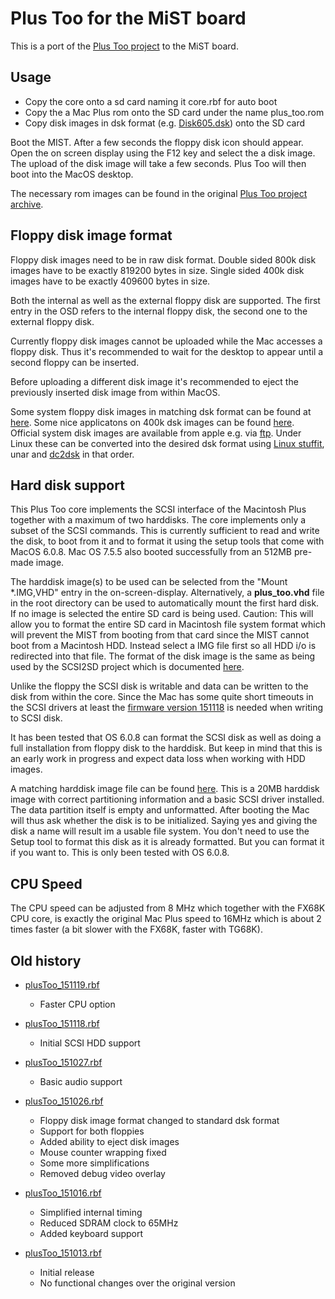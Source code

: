 Plus Too for the MiST board
===========================

This is a port of the [Plus Too project](http://www.bigmessowires.com/plus-too/) to the MiST board.

Usage
-----

- Copy the core onto a sd card naming it core.rbf for auto boot
- Copy the a Mac Plus rom onto the SD card under the name plus_too.rom
- Copy disk images in dsk format (e.g. [Disk605.dsk](http://www.rolli.ch/MacPlus/Archives/ZIP/Disk605.zip)) onto the SD card

Boot the MIST. After a few seconds the floppy disk icon should
appear. Open the on screen display using the F12 key and select the
a disk image. The upload of the disk image will take a few seconds. Plus Too will then boot into the MacOS desktop.

The necessary rom images can be found in the original [Plus Too project archive](http://www.bigmessowires.com/plustoo.zip).

Floppy disk image format
------------------------

Floppy disk images need to be in raw disk format. Double sided 800k disk images have to be exactly 819200 bytes in size. Single sided 400k disk images have to be exactly 409600 bytes in size.

Both the internal as well as the external floppy disk are supported. The first entry in the OSD refers to the internal floppy disk, the second one to the external floppy disk.

Currently floppy disk images cannot be uploaded while the Mac accesses a floppy disk. Thus it's recommended to wait for the desktop to appear until a second floppy can be inserted.

Before uploading a different disk image it's recommended to eject the previously inserted disk image from within MacOS.

Some system floppy disk images in matching dsk format can be found at [here](http://www.rolli.ch/MacPlus/welcome.html). Some nice applicatons on 400k dsk images can be found [here](http://tkc8800.com/page/Macintosh-128k-512k-disk-images). Official system disk images are available from apple e.g. via [ftp](http://ftp.iinet.net.au/pub/apple/US/Macintosh/System/Older_System/System_6.0.x/). Under Linux these can be converted into the desired dsk format using [Linux stuffit](http://web.archive.org/web/20060205025441/http://www.stuffit.com/downloads/files/stuffit520.611linux-i386.tar.gz), unar and [dc2dsk](http://www.bigmessowires.com/dc2dsk.c) in that order.

Hard disk support
-----------------

This Plus Too core implements the SCSI interface of the Macintosh Plus together with a maximum of two harddisks. The core implements only a subset of the SCSI commands. This is currently sufficient to read and write the disk, to boot from it and to format it using the setup tools that come with MacOS 6.0.8.
Mac OS 7.5.5 also booted successfully from an 512MB pre-made image.

The harddisk image(s) to be used can be selected from the "Mount *.IMG,VHD" entry in the on-screen-display. Alternatively, a **plus_too.vhd** file in the root directory can be used to automatically mount the first hard disk.
If no image is selected the entire SD card is being used. Caution: This will allow you to format the entire SD card in Macintosh file system format which will prevent the MIST from booting from that card since the MIST cannot boot from a Macintosh HDD. Instead select a IMG file first so all HDD i/o is redirected into that file. The format of the disk image is the same as being used by the SCSI2SD project which is documented [here](http://www.codesrc.com/mediawiki/index.php?title=HFSFromScratch).

Unlike the floppy the SCSI disk is writable and data can be written to the disk from within the core. Since the Mac has some quite short timeouts in the SCSI drivers at least the [firmware version 151118](https://github.com/mist-devel/mist-binaries/tree/master/firmware) is needed when writing to SCSI disk. 

It has been tested that OS 6.0.8 can format the SCSI disk as well as doing a full installation from floppy disk to the harddisk. But keep in mind that this is an early work in progress and expect data loss when working with HDD images.

A matching harddisk image file can be found [here](https://github.com/mist-devel/mist-binaries/raw/master/cores/plus_too/hdd_empty.zip). This is a 20MB harddisk image with correct partitioning information and a basic SCSI driver installed. The data partition itself is empty and unformatted. After booting the Mac will thus ask whether the disk is to be initialized. Saying yes and giving the disk a name will result im a usable file system. You don't need to use the Setup tool to format this disk as it is already formatted. But you can format it if you want to. This is only been tested with OS 6.0.8.

CPU Speed
---------

The CPU speed can be adjusted from 8 MHz which together with the FX68K CPU core, is exactly the original Mac Plus speed to 16MHz which is about 2 times faster (a bit slower with the FX68K, faster with TG68K).

Old history
-----------

* [plusToo_151119.rbf](https://github.com/mist-devel/mist-binaries/raw/master/cores/plus_too/plusToo_151119.rbf)
  - Faster CPU option

* [plusToo_151118.rbf](https://github.com/mist-devel/mist-binaries/raw/master/cores/plus_too/old/plusToo_151118.rbf)
  - Initial SCSI HDD support

* [plusToo_151027.rbf](https://github.com/mist-devel/mist-binaries/raw/master/cores/plus_too/old/plusToo_151027.rbf)
  - Basic audio support

* [plusToo_151026.rbf](https://github.com/mist-devel/mist-binaries/raw/master/cores/plus_too/old/plusToo_151026.rbf)
  - Floppy disk image format changed to standard dsk format
  - Support for both floppies
  - Added ability to eject disk images
  - Mouse counter wrapping fixed
  - Some more simplifications
  - Removed debug video overlay

* [plusToo_151016.rbf](https://github.com/mist-devel/mist-binaries/raw/master/cores/plus_too/old/plusToo_151016.rbf)
  - Simplified internal timing
  - Reduced SDRAM clock to 65MHz
  - Added keyboard support

* [plusToo_151013.rbf](https://github.com/mist-devel/mist-binaries/raw/master/cores/plus_too/old/plusToo_151013.rbf)
  - Initial release
  - No functional changes over the original version

